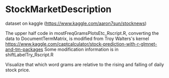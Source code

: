 # StockMarketDescription
dataset on kaggle (https://www.kaggle.com/aaron7sun/stocknews)

The upper half code in mostFreqGramsPlotsEtc_Rscript.R, converting the data to DocumentTermMatrix, is modified from Troy Walters's kernel
https://www.kaggle.com/captcalculator/stock-prediction-with-r-glmnet-and-tm-packages
Some modification information is in shiftLabelTry_Rscript.R

Visualize that which word grams are relative to the rising and falling of daily stock price.
